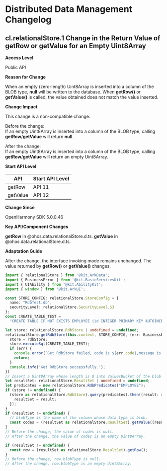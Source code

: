 # Distributed Data Management Changelog

## cl.relationalStore.1 Change in the Return Value of getRow or getValue for an Empty Uint8Array

**Access Level**

Public API

**Reason for Change**

When an empty (zero-length) Uint8Array is inserted into a column of the BLOB type, **null** will be written to the database. When **getRow()** or **getValue()** is called, the value obtained does not match the value inserted.

**Change Impact**

This change is a non-compatible change.

Before the change:<br>If an empty Uint8Array is inserted into a column of the BLOB type, calling **getRow**/**getValue** will return **null**.

After the change:<br>If an empty Uint8Array is inserted into a column of the BLOB type, calling **getRow**/**getValue** will return an empty Uint8Array.

**Start API Level**

| API| Start API Level|
| -------- | -------------- |
| getRow   | API 11         |
| getValue | API 12         |

**Change Since**

OpenHarmony SDK 5.0.0.46

**Key API/Component Changes**

**getRow** in @ohos.data.relationalStore.d.ts.
**getValue** in @ohos.data.relationalStore.d.ts.

**Adaptation Guide**

After the change, the interface invoking mode remains unchanged. The value returned by **getRow()** or **getValue()** changes.
```ts
import { relationalStore } from '@kit.ArkData';
import { BusinessError } from '@kit.BasicServicesKit';
import { UIAbility } from '@kit.AbilityKit';
import { window } from '@kit.ArkUI';

const STORE_CONFIG: relationalStore.StoreConfig = {
  name: "RdbTest.db",
  securityLevel: relationalStore.SecurityLevel.S3
};
const CREATE_TABLE_TEST =
  "CREATE TABLE IF NOT EXISTS EMPLOYEE (id INTEGER PRIMARY KEY AUTOINCREMENT,name TEXT NOT NULL, age INTEGER, salary REAL, blobType BLOB)";

let store: relationalStore.RdbStore | undefined = undefined;
relationalStore.getRdbStore(this.context, STORE_CONFIG, (err: BusinessError, rdbStore: relationalStore.RdbStore) => {
  store = rdbStore;
  store.executeSql(CREATE_TABLE_TEST);
  if (err) {
    console.error(`Get RdbStore failed, code is ${err.code},message is ${err.message}`);
    return;
  }
  console.info('Get RdbStore successfully.');
})
// Insert a Uint8Array whose length is 0 into ValuesBucket of the blob type, and obtain the data.
let resultSet: relationalStore.ResultSet | undefined = undefined;
let predicates = new relationalStore.RdbPredicates("EMPLOYEE");
if (store != undefined) {
  (store as relationalStore.RdbStore).query(predicates).then((result: relationalStore.ResultSet) => {
    resultSet = result;
  });
}
if (resultSet != undefined) {
  // blobType is the name of the column whose data type is blob.
  const codes = (resultSet as relationalStore.ResultSet).getValue((resultSet as relationalStore.ResultSet).getColumnIndex("blobType"));
}
// Before the change, the value of codes is null.
// After the change, the value of codes is an empty Uint8Array.

if (resultSet != undefined) {
  const row = (resultSet as relationalStore.ResultSet).getRow();
}
// Before the change, row.blobType is null.
// After the change, row.blobType is an empty Uint8Array.
```
